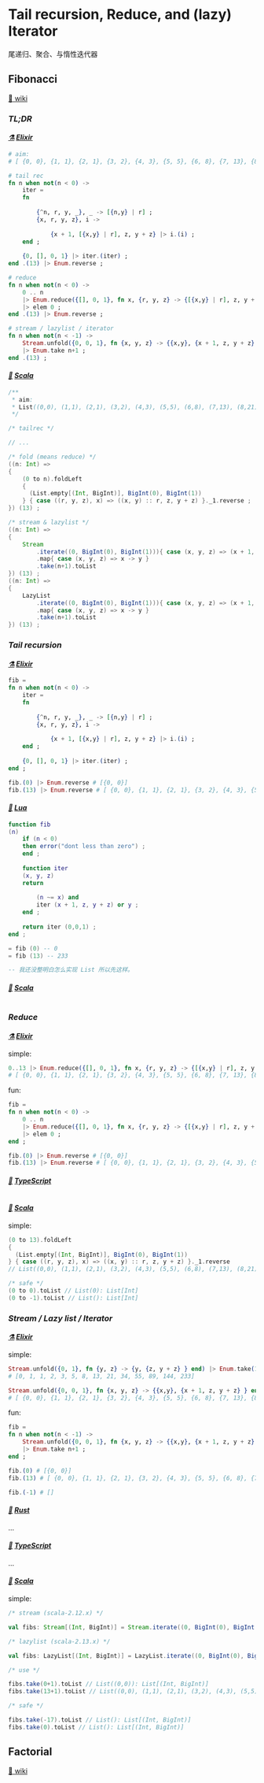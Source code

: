 
[⚗]: https://playground.functional-rewire.com
[Elixir]: https://elixir-lang.org/getting-started/enumerables-and-streams.html

[🥑]: https://www.lua.org/demo.html
[Lua]: https://www.lua.org/pil/11.3.html

[🦀]: https://play.rust-lang.org
[Rust]: https://rust-lang.org

[🧊]: https://typescriptlang.org//play
[TypeScript]: https://typescriptlang.org

[🥓]: https://scastie.scala-lang.org
[Scala]: https://scala-lang.org

# Tail recursion, Reduce, and (lazy) Iterator

尾递归、聚合、与惰性迭代器

## Fibonacci

[fib.wiki:simple/wikipedia.org]: https://simple.wikipedia.org/wiki/Fibonacci_number
[fib.wiki:zh/wikipedia.org]: https://zh.wikipedia.org/wiki/%E6%96%90%E6%B3%A2%E9%82%A3%E5%A5%91%E6%95%B0
[fib.wiki:de/wikipedia.org]: https://de.wikipedia.org/wiki/Fibonaccizahl
[fib.wiki:en/wikipedia.org]: https://en.wikipedia.org/wiki/Fibonacci_sequence
[fib.wiki:fr/wikipedia.org]: https://fr.wikipedia.org/wiki/Suite_de_Fibonacci


[🥗 wiki][fib.wiki:simple/wikipedia.org]

### *TL;DR*

#### *[⚗] [Elixir]*

~~~ elixir
# aim: 
# [ {0, 0}, {1, 1}, {2, 1}, {3, 2}, {4, 3}, {5, 5}, {6, 8}, {7, 13}, {8, 21}, {9, 34}, {10, 55}, {11, 89}, {12, 144}, {13, 233} ]

# tail rec
fn n when not(n < 0) ->
    iter = 
    fn
        
        {^n, r, y, _}, _ -> [{n,y} | r] ;
        {x, r, y, z}, i ->
            
            {x + 1, [{x,y} | r], z, y + z} |> i.(i) ;
    end ;
    
    {0, [], 0, 1} |> iter.(iter) ;
end .(13) |> Enum.reverse ;

# reduce
fn n when not(n < 0) ->
    0 .. n
    |> Enum.reduce({[], 0, 1}, fn x, {r, y, z} -> {[{x,y} | r], z, y + z} end)
    |> elem 0 ;
end .(13) |> Enum.reverse ;

# stream / lazylist / iterator
fn n when not(n < -1) ->
    Stream.unfold({0, 0, 1}, fn {x, y, z} -> {{x,y}, {x + 1, z, y + z} } end)
    |> Enum.take n+1 ;
end .(13) ;
~~~

#### *[🥓] [Scala]*

~~~ scala
/**
 * aim: 
 * List((0,0), (1,1), (2,1), (3,2), (4,3), (5,5), (6,8), (7,13), (8,21), (9,34), (10,55), (11,89), (12,144), (13,233)): List[(Int, BigInt)]
 */

/* tailrec */

// ...

/* fold (means reduce) */
((n: Int) =>
{
    (0 to n).foldLeft
    {
      (List.empty[(Int, BigInt)], BigInt(0), BigInt(1))
    } { case ((r, y, z), x) => ((x, y) :: r, z, y + z) }._1.reverse ;
}) (13) ;

/* stream & lazylist */
((n: Int) =>
{
    Stream
        .iterate((0, BigInt(0), BigInt(1))){ case (x, y, z) => (x + 1, z, y + z) }
        .map{ case (x, y, z) => x -> y }
        .take(n+1).toList
}) (13) ;
((n: Int) =>
{
    LazyList
        .iterate((0, BigInt(0), BigInt(1))){ case (x, y, z) => (x + 1, z, y + z) }
        .map{ case (x, y, z) => x -> y }
        .take(n+1).toList
}) (13) ;
~~~

### *Tail recursion*

#### *[⚗] [Elixir]*

~~~ elixir
fib = 
fn n when not(n < 0) ->
    iter = 
    fn
        
        {^n, r, y, _}, _ -> [{n,y} | r] ;
        {x, r, y, z}, i ->
            
            {x + 1, [{x,y} | r], z, y + z} |> i.(i) ;
    end ;
    
    {0, [], 0, 1} |> iter.(iter) ;
end ;

fib.(0) |> Enum.reverse # [{0, 0}]
fib.(13) |> Enum.reverse # [ {0, 0}, {1, 1}, {2, 1}, {3, 2}, {4, 3}, {5, 5}, {6, 8}, {7, 13}, {8, 21}, {9, 34}, {10, 55}, {11, 89}, {12, 144}, {13, 233} ]
~~~

#### *[🥑] [Lua]*

~~~ lua
function fib
(n)
    if (n < 0)
    then error("dont less than zero") ;
    end ;
    
    function iter
    (x, y, z)
    return
        
        (n ~= x) and
        iter (x + 1, z, y + z) or y ;
    end ;
    
    return iter (0,0,1) ;
end ;

= fib (0) -- 0
= fib (13) -- 233

-- 我还没整明白怎么实现 List 所以先这样。
~~~

#### *[🥓] [Scala]*

~~~ scala

~~~


### *Reduce*

#### *[⚗] [Elixir]*

simple: 

~~~ elixir
0..13 |> Enum.reduce({[], 0, 1}, fn x, {r, y, z} -> {[{x,y} | r], z, y + z} end) |> (elem 0) |> Enum.reverse
# [ {0, 0}, {1, 1}, {2, 1}, {3, 2}, {4, 3}, {5, 5}, {6, 8}, {7, 13}, {8, 21}, {9, 34}, {10, 55}, {11, 89}, {12, 144}, {13, 233} ]
~~~

fun: 

~~~ elixir
fib = 
fn n when not(n < 0) ->
    0 .. n
    |> Enum.reduce({[], 0, 1}, fn x, {r, y, z} -> {[{x,y} | r], z, y + z} end)
    |> elem 0 ;
end ;

fib.(0) |> Enum.reverse # [{0, 0}]
fib.(13) |> Enum.reverse # [ {0, 0}, {1, 1}, {2, 1}, {3, 2}, {4, 3}, {5, 5}, {6, 8}, {7, 13}, {8, 21}, {9, 34}, {10, 55}, {11, 89}, {12, 144}, {13, 233} ]
~~~

#### *[🧊] [TypeScript]*

~~~ typescript

~~~

#### *[🥓] [Scala]*

simple: 

~~~ scala
(0 to 13).foldLeft
{
  (List.empty[(Int, BigInt)], BigInt(0), BigInt(1))
} { case ((r, y, z), x) => ((x, y) :: r, z, y + z) }._1.reverse
// List((0,0), (1,1), (2,1), (3,2), (4,3), (5,5), (6,8), (7,13), (8,21), (9,34), (10,55), (11,89), (12,144), (13,233)): List[(Int, BigInt)]

/* safe */
(0 to 0).toList // List(0): List[Int] 
(0 to -1).toList // List(): List[Int]
~~~


### *Stream / Lazy list / Iterator*

#### *[⚗] [Elixir]*

simple: 

~~~ elixir
Stream.unfold({0, 1}, fn {y, z} -> {y, {z, y + z} } end) |> Enum.take(13+1)
# [0, 1, 1, 2, 3, 5, 8, 13, 21, 34, 55, 89, 144, 233]

Stream.unfold({0, 0, 1}, fn {x, y, z} -> {{x,y}, {x + 1, z, y + z} } end) |> Enum.take(13+1)
# [ {0, 0}, {1, 1}, {2, 1}, {3, 2}, {4, 3}, {5, 5}, {6, 8}, {7, 13}, {8, 21}, {9, 34}, {10, 55}, {11, 89}, {12, 144}, {13, 233} ]
~~~

fun: 

~~~ elixir
fib = 
fn n when not(n < -1) ->
    Stream.unfold({0, 0, 1}, fn {x, y, z} -> {{x,y}, {x + 1, z, y + z} } end)
    |> Enum.take n+1 ;
end ;

fib.(0) # [{0, 0}]
fib.(13) # [ {0, 0}, {1, 1}, {2, 1}, {3, 2}, {4, 3}, {5, 5}, {6, 8}, {7, 13}, {8, 21}, {9, 34}, {10, 55}, {11, 89}, {12, 144}, {13, 233} ]

fib.(-1) # []
~~~

#### *[🦀] [Rust]*

...

#### *[🧊] [TypeScript]*

...

#### *[🥓] [Scala]*

simple: 

~~~ scala
/* stream (scala-2.12.x) */

val fibs: Stream[(Int, BigInt)] = Stream.iterate((0, BigInt(0), BigInt(1))){ case (x, y, z) => (x + 1, z, y + z) }.map{case (x, y, z) => x -> y} ;

/* lazylist (scala-2.13.x) */

val fibs: LazyList[(Int, BigInt)] = LazyList.iterate((0, BigInt(0), BigInt(1))){ case (x, y, z) => (x + 1, z, y + z) }.map{case (x, y, z) => x -> y} ;

/* use */

fibs.take(0+1).toList // List((0,0)): List[(Int, BigInt)]
fibs.take(13+1).toList // List((0,0), (1,1), (2,1), (3,2), (4,3), (5,5), (6,8), (7,13), (8,21), (9,34), (10,55), (11,89), (12,144), (13,233)): List[(Int, BigInt)]

/* safe */

fibs.take(-17).toList // List(): List[(Int, BigInt)]
fibs.take(0).toList // List(): List[(Int, BigInt)]
~~~

## Factorial

[fac.wiki:simple/wikipedia.org]: https://simple.wikipedia.org/wiki/Factorial
[fac.wiki:zh/wikipedia.org]: https://zh.wikipedia.org/wiki/%E9%98%B6%E4%B9%98
[fac.wiki:de/wikipedia.org]: https://de.wikipedia.org/wiki/Fakult%C3%A4t_(Mathematik)
[fac.wiki:en/wikipedia.org]: https://en.wikipedia.org/wiki/Factorial
[fac.wiki:fr/wikipedia.org]: https://fr.wikipedia.org/wiki/Factorielle

[🥗 wiki][fac.wiki:simple/wikipedia.org]



